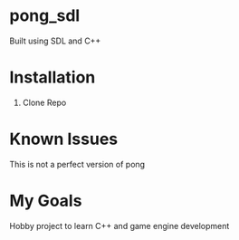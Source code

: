# pong_sdl
Built using SDL and C++



# Installation
1. Clone Repo

# Known Issues
This is not a perfect version of pong

# My Goals
Hobby project to learn C++ and game engine development

